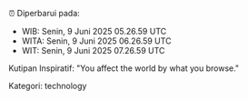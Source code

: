 ⏰ Diperbarui pada:
- WIB: Senin, 9 Juni 2025 05.26.59 UTC
- WITA: Senin, 9 Juni 2025 06.26.59 UTC
- WIT: Senin, 9 Juni 2025 07.26.59 UTC

Kutipan Inspiratif:
"You affect the world by what you browse."


Kategori: technology

